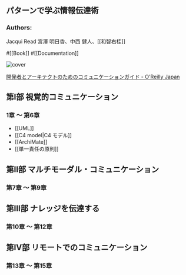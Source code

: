 ## パターンで学ぶ情報伝達術

### Authors:
Jacqui Read
宮澤 明日香、中西 健人、[[和智右桂]]

#[[Book]] #[[Documentation]]

![cover](https://www.oreilly.co.jp/books/images/picture_large978-4-8144-0105-5.jpeg)

[開発者とアーキテクトのためのコミュニケーションガイド - O'Reilly Japan](https://www.oreilly.co.jp//books/9784814401055/)

## 第I部 視覚的コミュニケーション

### 1章 ～ 第6章
- [[UML]]
- [[C4 model|C4 モデル]]
- [[ArchiMate]]
- [[単一責任の原則]]

## 第II部 マルチモーダル・コミュニケーション

### 第7章 ～ 第9章

## 第III部 ナレッジを伝達する

### 第10章 ～ 第12章

## 第IV部 リモートでのコミュニケーション

### 第13章 ～ 第15章